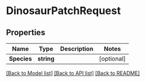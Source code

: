 # DinosaurPatchRequest

## Properties
Name | Type | Description | Notes
------------ | ------------- | ------------- | -------------
**Species** | **string** |  | [optional] 

[[Back to Model list]](../README.md#documentation-for-models) [[Back to API list]](../README.md#documentation-for-api-endpoints) [[Back to README]](../README.md)


